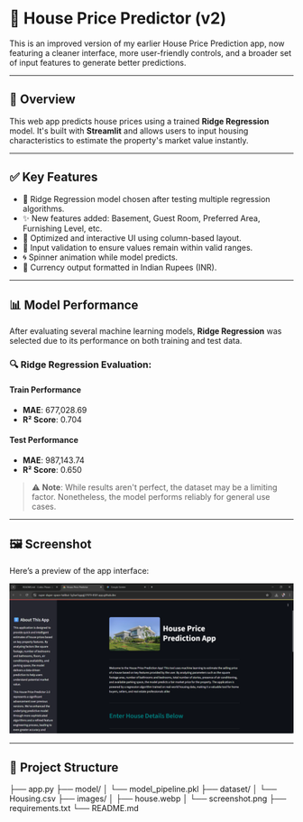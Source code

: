# 🏡 House Price Predictor (v2)

This is an improved version of my earlier House Price Prediction app, now featuring a cleaner interface, more user-friendly controls, and a broader set of input features to generate better predictions.

---

## 🚀 Overview

This web app predicts house prices using a trained **Ridge Regression** model. It's built with **Streamlit** and allows users to input housing characteristics to estimate the property's market value instantly.

---

## ✅ Key Features

- 🧠 Ridge Regression model chosen after testing multiple regression algorithms.
- ✨ New features added: Basement, Guest Room, Preferred Area, Furnishing Level, etc.
- 🎯 Optimized and interactive UI using column-based layout.
- 🧪 Input validation to ensure values remain within valid ranges.
- 🌀 Spinner animation while model predicts.
- 📏 Currency output formatted in Indian Rupees (INR).

---

## 📊 Model Performance

After evaluating several machine learning models, **Ridge Regression** was selected due to its performance on both training and test data.

### 🔍 Ridge Regression Evaluation:

#### Train Performance
- **MAE**: 677,028.69  
- **R² Score**: 0.704  

#### Test Performance
- **MAE**: 987,143.74  
- **R² Score**: 0.650  

> ⚠️ **Note**: While results aren't perfect, the dataset may be a limiting factor. Nonetheless, the model performs reliably for general use cases.

---

## 🖼️ Screenshot

Here’s a preview of the app interface:

![App Screenshot](images/screenshot.png)

---

## 📁 Project Structure
├── app.py 
├── model/
│ └── model_pipeline.pkl 
├── dataset/
│ └── Housing.csv 
├── images/
│ ├── house.webp 
│ └── screenshot.png 
├── requirements.txt 
└── README.md
